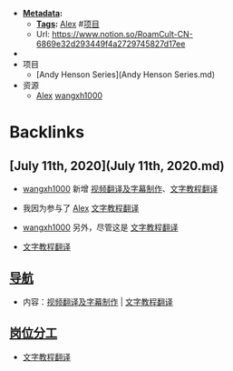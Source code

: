 - **[Metadata](Metadata.md):**
    - **[Tags](Tags.md):** [Alex](Alex.md) #[项目](项目.md)
    - Url: https://www.notion.so/RoamCult-CN-6869e32d293449f4a2729745827d17ee
- 
- 项目
    - [Andy Henson Series](Andy Henson Series.md)
- 资源
    - [Alex](Alex.md) [wangxh1000](wangxh1000.md)

# Backlinks
## [July 11th, 2020](July 11th, 2020.md)
- [wangxh1000](wangxh1000.md) 新增 [视频翻译及字幕制作](视频翻译及字幕制作.md)、[文字教程翻译](文字教程翻译.md)

- 我因为参与了 [Alex](Alex.md) [文字教程翻译](文字教程翻译.md)

- [wangxh1000](wangxh1000.md) 另外，尽管这是 [文字教程翻译](文字教程翻译.md)

- [文字教程翻译](文字教程翻译.md)

## [导航](导航.md)
- 内容：[视频翻译及字幕制作](视频翻译及字幕制作.md) | [文字教程翻译](文字教程翻译.md)

## [岗位分工](岗位分工.md)
- [文字教程翻译](文字教程翻译.md)

